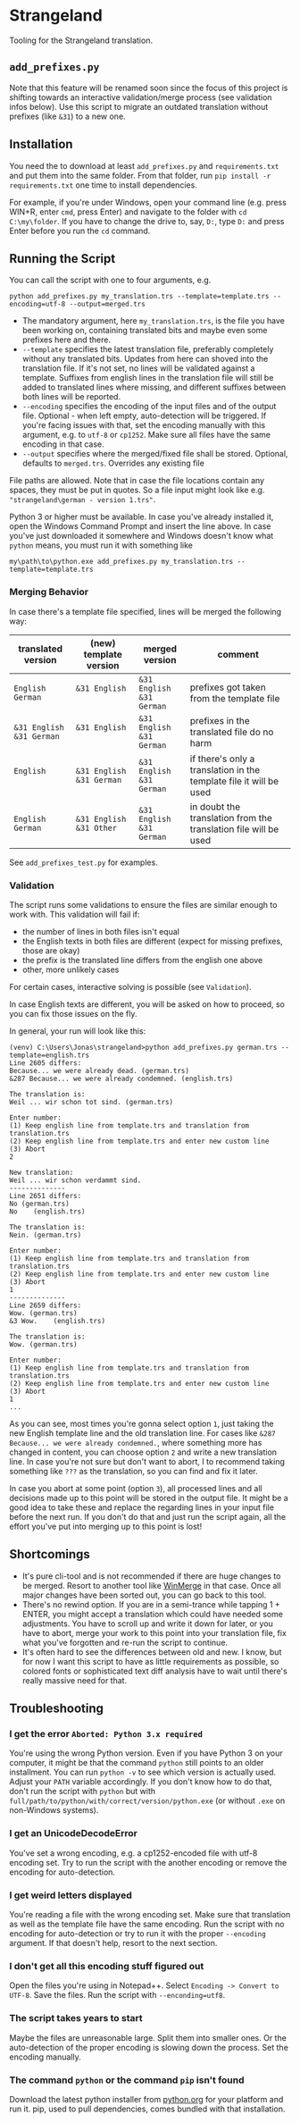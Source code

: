 # Strangeland

Tooling for the Strangeland translation.

## `add_prefixes.py`

Note that this feature will be renamed soon since the focus of this project is shifting towards an interactive
validation/merge process (see validation infos below). Use this script to migrate an outdated translation without
prefixes (like `&31`) to a new one.

## Installation

You need the to download at least `add_prefixes.py` and `requirements.txt` and put them into the same folder. From that
folder, run `pip install -r requirements.txt` one time to install dependencies.

For example, if you're under Windows, open your command line (e.g. press WIN+R, enter `cmd`, press Enter) and navigate 
to the folder with `cd C:\my\folder`. If you have to change the drive to, say, `D:`, type `D:` and press Enter before 
you run the `cd` command.

## Running the Script

You can call the script with one to four arguments, e.g.

```shell
python add_prefixes.py my_translation.trs --template=template.trs --encoding=utf-8 --output=merged.trs
```

- The mandatory argument, here `my_translation.trs`, is the file you have been working on, containing translated bits
  and maybe even some prefixes here and there.
- `--template` specifies the latest translation file, preferably completely without any translated bits. Updates from
  here can shoved into the translation file. If it's not set, no lines will be validated against a template. Suffixes
  from english lines in the translation file will still be added to translated lines where missing, and different
  suffixes between both lines will be reported.
- `--encoding` specifies the encoding of the input files and of the output file. Optional - when left empty,
  auto-detection will be triggered. If you're facing issues with that, set the encoding manually with this argument,
  e.g. to `utf-8` or `cp1252`. Make sure all files have the same encoding in that case.
- `--output` specifies where the merged/fixed file shall be stored. Optional, defaults to `merged.trs`. Overrides any
  existing file

File paths are allowed. Note that in case the file locations contain any spaces, they must be put in quotes. So a file
input might look like e.g. `"strangeland\german - version 1.trs"`.

Python 3 or higher must be available. In case you've already installed it, open the Windows Command Prompt and insert
the line above. In case you've just downloaded it somewhere and Windows doesn't know what `python` means, you must run
it with something like

```shell
my\path\to\python.exe add_prefixes.py my_translation.trs --template=template.trs
```

### Merging Behavior

In case there's a template file specified, lines will be merged the following way:

| translated version | (new) template version | merged version  | comment |
|---|---|---|---|
| `English`<br>`German`  | `&31 English`<br>` ` | `&31 English`<br>`&31 German` | prefixes got taken from the template file
| `&31 English`<br>`&31 German`  | `&31 English`<br>` ` | `&31 English`<br>`&31 German` | prefixes in the translated file do no harm
| `English`<br>` ` | `&31 English`<br>`&31 German` | `&31 English`<br>`&31 German` | if there's only a translation in the template file it will be used
| `English`<br>`German` | `&31 English`<br>`&31 Other` | `&31 English`<br>`&31 German` | in doubt the translation from  the translation file will be used

See `add_prefixes_test.py` for examples.

### Validation

The script runs some validations to ensure the files are similar enough to work with. This validation will fail if:

- the number of lines in both files isn't equal
- the English texts in both files are different (expect for missing prefixes, those are okay)
- the prefix is the translated line differs from the english one above
- other, more unlikely cases

For certain cases, interactive solving is possible (see `Validation`).

In case English texts are different, you will be asked on how to proceed, so you can fix those issues on the fly.

In general, your run will look like this:

```
(venv) C:\Users\Jonas\strangeland>python add_prefixes.py german.trs --template=english.trs
Line 2605 differs:
Because... we were already dead. (german.trs)
&287 Because... we were already condemned. (english.trs)

The translation is:
Weil ... wir schon tot sind. (german.trs)

Enter number:
(1) Keep english line from template.trs and translation from translation.trs
(2) Keep english line from template.trs and enter new custom line
(3) Abort
2

New translation:
Weil ... wir schon verdammt sind.
--------------
Line 2651 differs:
No (german.trs)
No    (english.trs)

The translation is:
Nein. (german.trs)

Enter number:
(1) Keep english line from template.trs and translation from translation.trs
(2) Keep english line from template.trs and enter new custom line
(3) Abort
1
--------------
Line 2659 differs:
Wow. (german.trs)
&3 Wow.    (english.trs)

The translation is:
Wow. (german.trs)

Enter number:
(1) Keep english line from template.trs and translation from translation.trs
(2) Keep english line from template.trs and enter new custom line
(3) Abort
1
...
```

As you can see, most times you're gonna select option `1`, just taking the new English template line and the old
translation line. For cases like `&287 Because... we were already condemned.`, where something more has changed in
content, you can choose option `2` and write a new translation line. In case you're not sure but don't want to abort, I
to recommend taking something like `???` as the translation, so you can find and fix it later.

In case you abort at some point (option `3`), all processed lines and all decisions made up to this point will be stored
in the output file. It might be a good idea to take these and replace the regarding lines in your input file before the
next run. If you don't do that and just run the script again, all the effort you've put into merging up to this point is
lost!

## Shortcomings

- It's pure cli-tool and is not recommended if there are huge changes to be merged. Resort to another tool like
  [WinMerge](https://winmerge.org) in that case. Once all major changes have been sorted out, you can go back to this
  tool.
- There's no rewind option. If you are in a semi-trance while tapping 1 + ENTER, you might accept a translation which
  could have needed some adjustments. You have to scroll up and write it down for later, or you have to abort, merge
  your work to this point into your translation file, fix what you've forgotten and re-run the script to continue.
- It's often hard to see the differences between old and new. I know, but for now I want this script to have as little
  requirements as possible, so colored fonts or sophisticated text diff analysis have to wait until there's really
  massive need for that.

## Troubleshooting

### I get the error `Aborted: Python 3.x required`

You're using the wrong Python version. Even if you have Python 3 on your computer, it might be that the command `python`
still points to an older installment. You can run `python -v` to see which version is actually used. Adjust your `PATH`
variable accordingly. If you don't know how to do that, don't run the script with `python` but
with `full/path/to/python/with/correct/version/python.exe` (or without `.exe` on non-Windows systems).

### I get an UnicodeDecodeError

You've set a wrong encoding, e.g. a cp1252-encoded file with utf-8 encoding set. Try to run the script with the another
encoding or remove the encoding for auto-detection.

### I get weird letters displayed

You're reading a file with the wrong encoding set. Make sure that translation as well as the template file have the same
encoding. Run the script with no encoding for auto-detection or try to run it with the proper `--encoding` argument. If
that doesn't help, resort to the next section.

### I don't get all this encoding stuff figured out

Open the files you're using in Notepad++. Select `Encoding -> Convert to UTF-8`. Save the files. Run the script
with `--enconding=utf8`.

### The script takes years to start

Maybe the files are unreasonable large. Split them into smaller ones. Or the auto-detection of the proper encoding is
slowing down the process. Set the encoding manually.

### The command `python` or the command `pip` isn't found

Download the latest python installer from [python.org](https://www.python.org) for your platform and run it. pip, used
to pull dependencies, comes bundled with that installation. 
